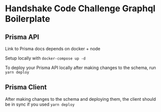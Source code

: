 # Handshake Code Challenge Graphql Boilerplate

## Prisma API

Link to Prisma docs
depends on docker + node

Setup locally with `docker-compose up -d`

To deploy your Prisma API locally after making changes to the schema, run `yarn deploy`

## Prisma Client

After making changes to the schema and deploying them, the client should be in sync if you used `yarn deploy`
